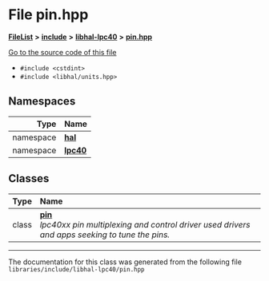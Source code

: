 

# File pin.hpp



[**FileList**](files.md) **>** [**include**](dir_cba0faac6e93618a6e2539705915bd70.md) **>** [**libhal-lpc40**](dir_2fff134b595a3a874b0307aab0eea726.md) **>** [**pin.hpp**](libhal-lpc40_2pin_8hpp.md)

[Go to the source code of this file](libhal-lpc40_2pin_8hpp_source.md)



* `#include <cstdint>`
* `#include <libhal/units.hpp>`













## Namespaces

| Type | Name |
| ---: | :--- |
| namespace | [**hal**](namespacehal.md) <br> |
| namespace | [**lpc40**](namespacehal_1_1lpc40.md) <br> |


## Classes

| Type | Name |
| ---: | :--- |
| class | [**pin**](classhal_1_1lpc40_1_1pin.md) <br>_lpc40xx pin multiplexing and control driver used drivers and apps seeking to tune the pins._  |



















































------------------------------
The documentation for this class was generated from the following file `libraries/include/libhal-lpc40/pin.hpp`

